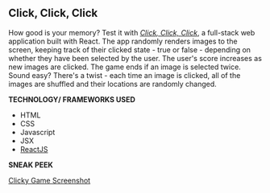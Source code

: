 ## Click, Click, Click

How good is your memory?   Test it with [_Click, Click, Click_](https://jawilmer.github.io/ClickClickClick/), a full-stack web application built with React. The app randomly renders images to the screen, keeping track of their clicked state -  true or false - depending on whether they have been selected by the user.   The user's score increases as new images are clicked.  The game ends if an image is selected twice.  Sound easy?  There's a twist - each time an image is clicked, all of the images are shuffled and their locations are randomly changed.   

**TECHNOLOGY/ FRAMEWORKS USED**

- HTML
- CSS
- Javascript
- JSX
- [ReactJS](https://reactjs.org/)


**SNEAK PEEK**

[Clicky Game Screenshot](screenshot.png)

